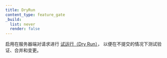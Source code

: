 ```yaml
---
title: DryRun
content_type: feature_gate
_build:
  list: never
  render: false
---
```

<!--
Enable server-side [dry run](/docs/reference/using-api/api-concepts/#dry-run) requests
so that validation, merging, and mutation can be tested without committing.
-->
启用在服务器端对请求进行
[试运行（Dry Run）](/zh-cn/docs/reference/using-api/api-concepts/#dry-run)，
以便在不提交的情况下测试验证、合并和变更。

